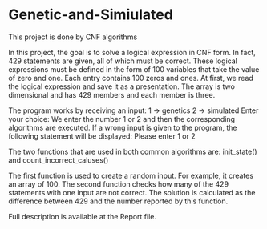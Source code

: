 # Genetic-and-Simiulated
This project is done by CNF algorithms

In this project, the goal is to solve a logical expression in CNF form. In fact, 429 statements are given, all of which must be correct.
These logical expressions must be defined in the form of 100 variables that take the value of zero and one.
Each entry contains 100 zeros and ones.
At first, we read the logical expression and save it as a presentation. The array is two dimensional and has 429 members and each member is three.

The program works by receiving an input:
1 -> genetics
2 -> simulated
Enter your choice:
We enter the number 1 or 2 and then the corresponding algorithms are executed.
If a wrong input is given to the program, the following statement will be displayed: Please enter 1 or 2

The two functions that are used in both common algorithms are:
init_state() and count_incorrect_caluses()

The first function is used to create a random input. For example, it creates an array of 100.
The second function checks how many of the 429 statements with one input are not correct.
The solution is calculated as the difference between 429 and the number reported by this function.

Full description is available at the Report file.
